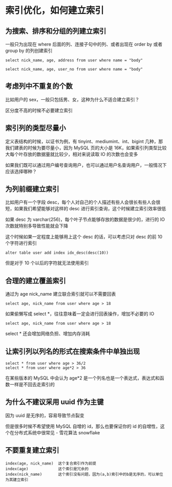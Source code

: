 # 索引优化，如何建立索引

## 为搜索、排序和分组的列建立索引

一般只为出现在 where 后面的列、连接子句中的列、或者出现在 order by 或者 group by 的列创建索引

    select nick_name, age, address from user where name = "body"

    select nick_name, age, user_no from user where name = "body"

## 考虑列中不重复的个数

比如用户的 sex，一般只包括男、女，这种为什么不适合建立索引？

区分度不高的时候不必要建立索引

## 索引列的类型尽量小

定义表结构的时候，以证书为例，有 tinyint、mediumint、int、bigint 几种，那我们建表的时候为要尽量小，因为 MySQL 页的大小是 16K，如果索引列类型比较大每个叶存放的数据量就比较少，相对来说读取 IO 的次数也会变多

如果我们既可以通过用户编号查询用户，也可以通过用户名查询用户，一般情况下应该选择哪种？

## 为列前缀建立索引

比如用户有一个字段 desc，每个人对自己的个人描述有些人会很长有些人会很短，如果我们希望能够对这样的 desc 进行索引查询，这个时候建立索引效率很低

如果 desc 为 varchar(256)，每个叶子节点能够存放的数据是很少的，进行的 IO 次数就特别多导致性能就会下降

这个时候如果一定程度上能够用上这个 desc 的话，可以考虑只对 desc 的前 10 个字符进行索引

    alter table user add index idx_desc(desc(10))

但是对于 10 个以后的字符就无法使用索引

## 合理的建立覆盖索引

通过为 age nick_name 建立联合索引就可以不需要回表

    select age, nick_name from user where age > 18 

如果偷懒写成 select *，往往意味着一定会进行回表操作，增加不必要的 IO

    select age, nick_name from user where age > 18

select * 还会增加网络负担、增加内存消耗

## 让索引列以列名的形式在搜索条件中单独出现

    select * from user where age > 36/2
    select * from user where age*2 > 36

在某些版本的 MySQL 中会认为 age*2 是一个列名也是一个表达式，表达式和函数一样是不回去走索引的

## 为什么不建议采用 uuid 作为主键

因为 uuid 是无序的，容易导致节点裂变

但是很多时候不希望使用 MySQL 自增的 id，那么也要保证你的 id 的自增性，这个在分布式系统中很常见 - 雪花算法 snowflake

## 不要重复建立索引

    index(age, nick_name)  这个复合索引作为前提
    index(age)             这个索引是冗余的
    index(nick_name)       这个索引没有问题，因为(a,b)索引中的b是无序的，可以单位为其建立索引